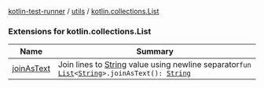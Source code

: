 [kotlin-test-runner](../../index.md) / [utils](../index.md) / [kotlin.collections.List](./index.md)

### Extensions for kotlin.collections.List

| Name | Summary |
|---|---|
| [joinAsText](join-as-text.md) | Join lines to [String](https://kotlinlang.org/api/latest/jvm/stdlib/kotlin/-string/index.html) value using newline separator`fun `[`List`](https://kotlinlang.org/api/latest/jvm/stdlib/kotlin.collections/-list/index.html)`<`[`String`](https://kotlinlang.org/api/latest/jvm/stdlib/kotlin/-string/index.html)`>.joinAsText(): `[`String`](https://kotlinlang.org/api/latest/jvm/stdlib/kotlin/-string/index.html) |
